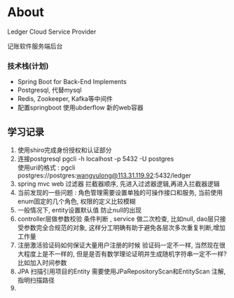 
# About 

Ledger Cloud Service Provider  

记账软件服务端后台  


### 技术栈(计划) 

- Spring Boot for Back-End Implements  
- Postgresql, 代替mysql  
- Redis, Zookeeper, Kafka等中间件  
- 配置springboot 使用ubderflow 新的web容器  

## 学习记录  

1. 使用shiro完成身份授权和认证部分  
2. 连接postgresql pgcli -h localhost -p 5432 -U postgres  
使用uri的格式 : pgcli postgres://postgres:wangyulong@113.31.119.92:5432/ledger  
3. spring mvc web 过滤器 拦截器顺序, 先进入过滤器逻辑,再进入拦截器逻辑 
4. 当前发现的一些问题 : 角色管理需要设置单独的可操作接口和服务, 当前使用enum固定的几个角色, 权限的定义比较模糊  
5. 一般情况下, entity设置默认值 防止null的出现  
6. controller层做参数校验 条件判断 , service 做二次检查, 比如null, dao层只接受参数完全合规范的对象, 这样分工明确有助于避免各层次多次重复判断,增加工作量   
7. 注册激活验证码如何保证大量用户注册的时候 验证码一定不一样, 当然现在很大程度上是不一样的, 但是是否有数学理论证明并生成随机字符串一定不一样? 比如加入时间参数  
8. JPA 扫描引用项目的Entity 需要使用JPaRepositoryScan和EntityScan 注解, 指明扫描路径 
9. 




